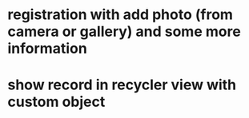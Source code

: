 # registration with add photo (from camera or gallery) and some more information
# show record in recycler view with custom object
